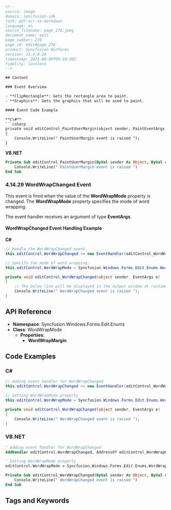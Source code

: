 ```html
<!-- 
source: image
domain: syncfusion-sdk
task: pdf-ocr-to-markdown
language: en
source_filename: page_278.jpeg
document_name: edit
page_number: 278
page_id: edit#page_278
product: Syncfusion Winforms
version: 11.4.0.26
timestamp: 2025-08-09T05:10:36Z
fidelity: lossless
-->

## Content

### Event Overview

- **ClipRectangle**: Gets the rectangle area to paint.
- **Graphics**: Gets the graphics that will be used to paint.

#### Event Code Example

**C\#**
```csharp
private void editControl_PaintUserMargin(object sender, PaintEventArgs e)
{
    Console.WriteLine(" PaintUserMargin event is raised ");
}
```

**VB.NET**
```vb
Private Sub editControl_PaintUserMargin(ByVal sender As Object, ByVal e As PaintEventArgs)
    Console.WriteLine(" PaintUserMargin event is raised ")
End Sub
```

### 4.14.29 WordWrapChanged Event

This event is fired when the value of the **WordWrapMode** property is changed. The **WordWrapMode** property specifies the mode of word wrapping.

The event handler receives an argument of type **EventArgs**.

#### WordWrapChanged Event Handling Example

**C\#**
```csharp
// Handle the WordWrapChanged event.
this.editControl.WordWrapChanged += new EventHandler(editControl_WordWrapChanged);

// Specify the mode of word wrapping.
this.editControl.WordWrapMode = Syncfusion.Windows.Forms.Edit.Enums.WordWrapMode.WordWrapMargin;

private void editControl_WordWrapChanged(object sender, EventArgs e)
{
    // The below line will be displayed in the output window at runtime.
    Console.WriteLine(" WordWrapChanged event is raised ");
}
```

## API Reference

- **Namespace**: Syncfusion.Windows.Forms.Edit.Enums
- **Class**: WordWrapMode
  - **Properties**:
    - **WordWrapMargin**

## Code Examples

### C\#

```csharp
// Adding event handler for WordWrapChanged
this.editControl.WordWrapChanged += new EventHandler(editControl_WordWrapChanged);

// Setting WordWrapMode property
this.editControl.WordWrapMode = Syncfusion.Windows.Forms.Edit.Enums.WordWrapMode.WordWrapMargin;

private void editControl_WordWrapChanged(object sender, EventArgs e)
{
    Console.WriteLine(" WordWrapChanged event is raised ");
}
```

### VB.NET

```vb
' Adding event handler for WordWrapChanged
AddHandler editControl.WordWrapChanged, AddressOf editControl_WordWrapChanged

' Setting WordWrapMode property
editControl.WordWrapMode = Syncfusion.Windows.Forms.Edit.Enums.WordWrapMode.WordWrapMargin

Private Sub editControl_WordWrapChanged(ByVal sender As Object, ByVal e As EventArgs)
    Console.WriteLine(" WordWrapChanged event is raised ")
End Sub
```

## Tags and Keywords

<!-- tags: [Syncfusion Winforms, editControl, WordWrapChanged, WordWrapMode, event handling, eventargs] keywords: [editControl, WordWrapChanged event, WordWrapMode property, event handler, EventArgs] -->
```